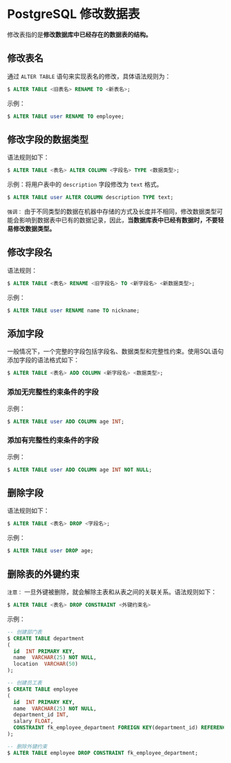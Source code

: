# PostgreSQL 修改数据表

修改表指的是**修改数据库中已经存在的数据表的结构。**

## 修改表名

通过 `ALTER TABLE` 语句来实现表名的修改，具体语法规则为：

``` sql
$ ALTER TABLE <旧表名> RENAME TO <新表名>;
```

示例：

``` sql
$ ALTER TABLE user RENAME TO employee;
```

## 修改字段的数据类型

语法规则如下：

``` sql
$ ALTER TABLE <表名> ALTER COLUMN <字段名> TYPE <数据类型>;
```

示例：将用户表中的 `description` 字段修改为 `text` 格式。

``` sql
$ ALTER TABLE user ALTER COLUMN description TYPE text;
```

`强调：` 由于不同类型的数据在机器中存储的方式及长度并不相同，修改数据类型可能会影响到数据表中已有的数据记录，因此，**当数据库表中已经有数据时，不要轻易修改数据类型。**

## 修改字段名

语法规则：

``` sql
$ ALTER TABLE <表名> RENAME <旧字段名> TO <新字段名> <新数据类型>;
```

示例：

``` sql
$ ALTER TABLE user RENAME name TO nickname;
```

## 添加字段

一般情况下，一个完整的字段包括字段名、数据类型和完整性约束。使用SQL语句添加字段的语法格式如下：

``` sql
$ ALTER TABLE <表名> ADD COLUMN <新字段名> <数据类型>;
```

### 添加无完整性约束条件的字段

示例：

``` sql
$ ALTER TABLE user ADD COLUMN age INT;
```

### 添加有完整性约束条件的字段

示例：

``` sql
$ ALTER TABLE user ADD COLUMN age INT NOT NULL;
```

## 删除字段

语法规则如下：

``` sql
$ ALTER TABLE <表名> DROP <字段名>;
```

示例：

``` sql
$ ALTER TABLE user DROP age;
```

## 删除表的外键约束

`注意：` 一旦外键被删除，就会解除主表和从表之间的关联关系。语法规则如下：

``` sql
$ ALTER TABLE <表名> DROP CONSTRAINT <外键约束名> 
```

示例：

``` sql
-- 创建部门表
$ CREATE TABLE department
(
  id  INT PRIMARY KEY,
  name  VARCHAR(25) NOT NULL,
  location  VARCHAR(50)
);

-- 创建员工表
$ CREATE TABLE employee
(
  id  INT PRIMARY KEY,
  name  VARCHAR(25) NOT NULL,
  department_id INT,
  salary FLOAT,
  CONSTRAINT fk_employee_department FOREIGN KEY(department_id) REFERENCES department(id)
);

-- 删除外键约束
$ ALTER TABLE employee DROP CONSTRAINT fk_employee_department;
```
